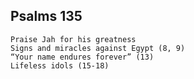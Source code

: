 ## Psalms 135

```
Praise Jah for his greatness
Signs and miracles against Egypt (8, 9)
“Your name endures forever” (13)
Lifeless idols (15-18)
```

